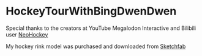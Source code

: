 # HockeyTourWithBingDwenDwen

Special thanks to the creators at YouTube Megalodon Interactive and Bilibili user 
[NeoHockey](https://www.bilibili.com/video/BV11C4y1W71K?share_source=copy_web)

My hockey rink model was purchased and downloaded from [Sketchfab](https://sketchfab.com/search?q=hockey&type=models)
